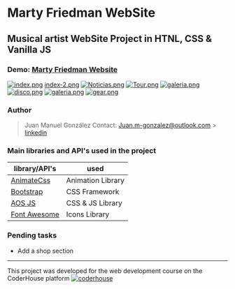 #  Marty Friedman WebSite

## Musical artist WebSite Project in HTNL, CSS & Vanilla JS



### Demo: [Marty Friedman Website](https://juanmg22.github.io/Marty-Friedman-Website/)

[![index.png](https://i.postimg.cc/dV9c8C1v/index.png)](https://postimg.cc/HrjNmVXP)
[index-2.png](https://postimg.cc/75cWZwNP)
[![Noticias.png](https://i.postimg.cc/765v8QNY/Noticias.png)](https://postimg.cc/MMJ3154h)
[![Tour.png](https://i.postimg.cc/G227T8BM/Tour.png)](https://postimg.cc/3ysCPwFp)
[![galeria.png](https://i.postimg.cc/43LC0TVS/galeria.png)](https://postimg.cc/FfLnf8Py)
[![disco.png](https://i.postimg.cc/FRW6Tg55/disco.png)](https://postimg.cc/47cwdcxB)
[![galeria.png](https://i.postimg.cc/43LC0TVS/galeria.png)](https://postimg.cc/FfLnf8Py)
[![gear.png](https://i.postimg.cc/XvnD3Dn6/gear.png)](https://postimg.cc/sM0J4mBT)

### Author

> Juan Manuel González
> Contact: Juan.m-gonzalez@outlook.com > [linkedin](https://www.linkedin.com/in/juan-manuel-gonzalez-041576218/)


### Main libraries and API's used in the project

| library/API's                                                    | used                      |
| ---------------------------------------------------------------- | ------------------------- |
| [AnimateCss](https://animate.style/)                             | Animation Library         |
| [Bootstrap](https://getbootstrap.com/)                           | CSS Framework             |
| [AOS JS](https://michalsnik.github.io/aos/)                      | CSS & JS Library          |
| [Font Awesome](https://pokeapi.co/)                              | Icons Library             |



### Pending tasks

- Add a shop section
---

This project was developed for the web development course on the CoderHouse platform [![coderhouse](https://emprelatam.com/wp-content/uploads/2019/10/logos-coderhouse-01.png)](https://www.coderhouse.com/)
